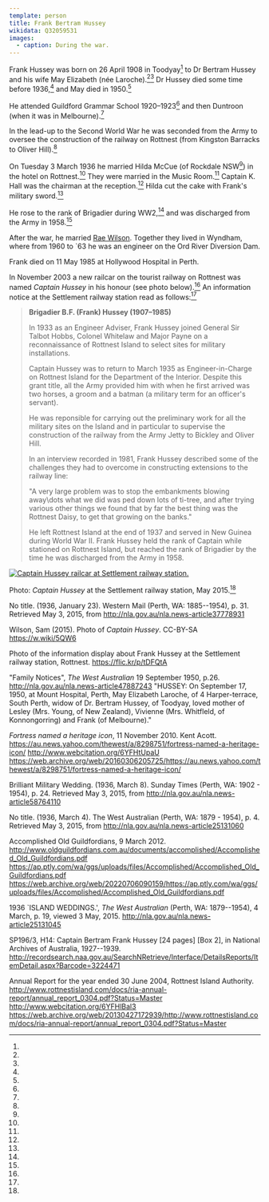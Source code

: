 ```yaml
---
template: person
title: Frank Bertram Hussey
wikidata: Q32059531
images:
  - caption: During the war.
---
```


Frank Hussey was born on 26 April 1908 in Toodyay[^RaeWestAus]
to Dr Bertram Hussey and his wife May Elizabeth (née Laroche).[^WesternMail1936][^TheWest1950]
Dr Hussey died some time before 1936,[^MilitaryWedding] and May died in 1950.[^TheWest1950]

He attended Guildford Grammar School 1920–1923[^FBHguildford]
and then Duntroon (when it was in Melbourne).[^RaeWestAus]

In the lead-up to the Second World War he was seconded from the Army to oversee the construction of the railway on Rottnest
(from Kingston Barracks to Oliver Hill).[^RaeWestAus]

On Tuesday 3 March 1936 he married Hilda McCue (of Rockdale NSW[^WestAus1936p4])
in the hotel on Rottnest.[^WestAus1936p19]
They were married in the Music Room.[^MilitaryWedding]
Captain K. Hall was the chairman at the reception.[^MilitaryWedding]
Hilda cut the cake with Frank's military sword.[^MilitaryWedding]

He rose to the rank of Brigadier during WW2,[^FBHwar]
and was discharged from the Army in 1958.[^CaptainHusseyDisplay]

After the war, he married [Rae Wilson](./lilian-rae-wilson.html).
Together they lived in Wyndham,
where from 1960 to `63 he was an engineer on the Ord River Diversion Dam.

Frank died on 11 May 1985 at Hollywood Hospital in Perth.

In November 2003 a new railcar on the tourist railway on Rottnest was named *Captain Hussey* in his honour (see photo below).[^RIA2004]
An information notice at the Settlement railway station read as follows:[^CaptainHusseyDisplay]

> **Brigadier B.F. (Frank) Hussey (1907–1985)**
>
> In 1933 as an Engineer Adviser, Frank Hussey joined General Sir Talbot Hobbs, Colonel Whitelaw and Major Payne on a reconnaissance of Rottnest Island to select sites for military installations.
>
> Captain Hussey was to return to March 1935 as Engineer-in-Charge on Rottnest Island for the Department of the Interior. Despite this grant title, all the Army provided him with when he first arrived was two horses, a groom and a batman (a military term for an officer's servant).
>
> He was reponsible for carrying out the preliminary work for all the military sites on the Island and in particular to supervise the construction of the railway from the Army Jetty to Bickley and Oliver Hill.
>
> In an interview recorded in 1981, Frank Hussey described some of the challenges they had to overcome in constructing extensions to the railway line:
>
>"A very large problem was to stop the embankments blowing away\dots what we did was ped down lots of ti-tree, and after trying various other things we found that by far the best thing was the Rottnest Daisy, to get that growing on the banks."
> 
> He left Rottnest Island at the end of 1937 and served in New Guinea during World War II. Frank Hussey held the rank of Captain while stationed on Rottnest Island, but reached the rank of Brigadier by the time he was discharged from the Army in 1958.

[![Captain Hussey railcar at Settlement railway station.](https://w.wiki/5QW4)](https://w.wiki/5QW6)

Photo: *Captain Hussey* at the Settlement railway station, May 2015.[^CaptainHusseyPhoto]

[^WesternMail1936]:
No title. (1936, January 23). Western Mail (Perth, WA: 1885--1954), p. 31. Retrieved May 3, 2015, from http://nla.gov.au/nla.news-article37778931

[^CaptainHusseyPhoto]:
Wilson, Sam (2015). Photo of *Captain Hussey*. CC-BY-SA https://w.wiki/5QW6

[^CaptainHusseyDisplay]:
Photo of the information display about Frank Hussey at the Settlement railway station, Rottnest. https://flic.kr/p/tDFQtA

[^TheWest1950]:
"Family Notices", *The West Australian* 19 September 1950, p.26.
http://nla.gov.au/nla.news-article47887243
"HUSSEY: On September 17, 1950, at Mount Hospital, Perth, May Elizabeth Laroche, of 4 Harper-terrace, South Perth, widow of Dr. Bertram Hussey, of Toodyay, loved mother of Lesley (Mrs. Young, of New Zealand), Vivienne (Mrs. Whitfleld, of Konnongorring) and Frank (of Melbourne)."

[^RaeWestAus]:
*Fortress named a heritage icon*, 11 November 2010. Kent Acott.
https://au.news.yahoo.com/thewest/a/8298751/fortress-named-a-heritage-icon/
http://www.webcitation.org/6YFHtUpaU
https://web.archive.org/web/20160306205725/https://au.news.yahoo.com/thewest/a/8298751/fortress-named-a-heritage-icon/

[^MilitaryWedding]:
Brilliant Military Wedding. (1936, March 8). Sunday Times (Perth, WA: 1902 - 1954), p. 24.
Retrieved May 3, 2015, from http://nla.gov.au/nla.news-article58764110

[^WestAus1936p4]:
No title. (1936, March 4). The West Australian (Perth, WA: 1879 - 1954), p. 4.
Retrieved May 3, 2015, from http://nla.gov.au/nla.news-article25131060

[^FBHguildford]:
Accomplished Old Guildfordians, 9 March 2012.
http://www.oldguildfordians.com.au/documents/accomplished/Accomplished_Old_Guildfordians.pdf
https://ap.ptly.com/wa/ggs/uploads/files/Accomplished/Accomplished_Old_Guildfordians.pdf
https://web.archive.org/web/20220706090159/https://ap.ptly.com/wa/ggs/uploads/files/Accomplished/Accomplished_Old_Guildfordians.pdf

[^WestAus1936p19]:
1936 `ISLAND WEDDINGS.', *The West Australian* (Perth, WA: 1879--1954), 4 March, p. 19, viewed 3 May, 2015.
http://nla.gov.au/nla.news-article25131045

[^FBHwar]:
SP196/3, H14: Captain Bertram Frank Hussey [24 pages] [Box 2], in National Archives of Australia, 1927--1939.
http://recordsearch.naa.gov.au/SearchNRetrieve/Interface/DetailsReports/ItemDetail.aspx?Barcode=3224471

[^RIA2004]:
Annual Report for the year ended 30 June 2004, Rottnest Island Authority.
http://www.rottnestisland.com/docs/ria-annual-report/annual_report_0304.pdf?Status=Master
http://www.webcitation.org/6YFHlBal3
https://web.archive.org/web/20130427172939/http://www.rottnestisland.com/docs/ria-annual-report/annual_report_0304.pdf?Status=Master
